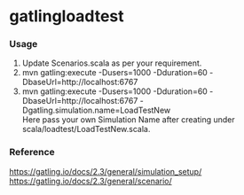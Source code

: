 # gatlingloadtest
### Usage
1. Update Scenarios.scala as per your requirement.
2. mvn gatling:execute -Dusers=1000 -Dduration=60 -DbaseUrl=http://localhost:6767
3. mvn gatling:execute -Dusers=1000 -Dduration=60 -DbaseUrl=http://localhost:6767 -Dgatling.simulation.name=LoadTestNew<Br>Here pass your own Simulation Name after creating under scala/loadtest/LoadTestNew.scala.

### Reference
https://gatling.io/docs/2.3/general/simulation_setup/
https://gatling.io/docs/2.3/general/scenario/

